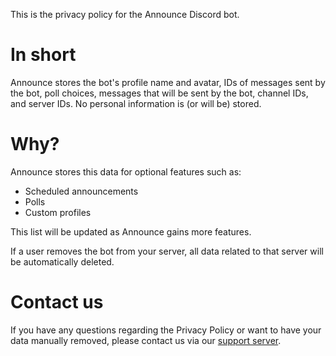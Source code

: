 This is the privacy policy for the Announce Discord bot.

# In short

Announce stores the bot's profile name and avatar, IDs of messages sent by the bot, poll choices, messages that will be sent by the bot, channel IDs, and server IDs. No personal information is (or will be) stored.

# Why?

Announce stores this data for optional features such as:

- Scheduled announcements
- Polls
- Custom profiles

This list will be updated as Announce gains more features.

If a user removes the bot from your server, all data related to that server will be automatically deleted.

# Contact us

If you have any questions regarding the Privacy Policy or want to have your data manually removed, please contact us via our [support server](https://discord.gg/YKZ3cKujvb).
